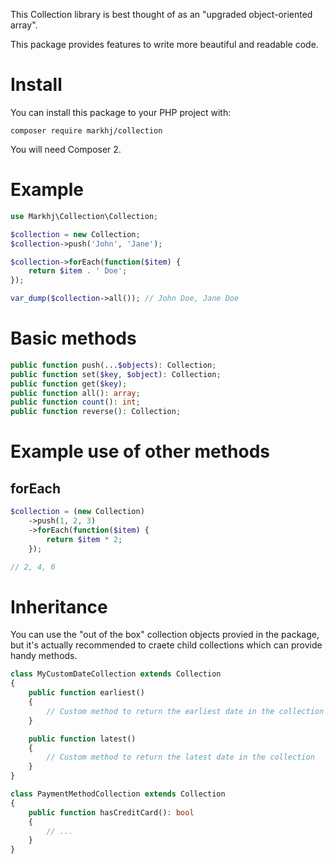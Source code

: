 This Collection library is best thought of as an "upgraded object-oriented array".

This package provides features to write more beautiful and readable code.

# Install
You can install this package to your PHP project with:
```
composer require markhj/collection
```
You will need Composer 2.

# Example
```php
use Markhj\Collection\Collection;

$collection = new Collection;
$collection->push('John', 'Jane');

$collection->forEach(function($item) {
	return $item . ' Doe';
});

var_dump($collection->all()); // John Doe, Jane Doe
```

# Basic methods
```php
public function push(...$objects): Collection;
public function set($key, $object): Collection;
public function get($key);
public function all(): array;
public function count(): int;
public function reverse(): Collection;
```

# Example use of other methods
## forEach
````php
$collection = (new Collection)
	->push(1, 2, 3)
	->forEach(function($item) {
		return $item * 2;
	});

// 2, 4, 6
````

# Inheritance
You can use the "out of the box" collection objects provied in the package, but it's actually recommended to craete child collections which can provide handy methods.

```php
class MyCustomDateCollection extends Collection
{
	public function earliest()
	{
		// Custom method to return the earliest date in the collection
	}

	public function latest()
	{
		// Custom method to return the latest date in the collection
	}
}
```

```php
class PaymentMethodCollection extends Collection
{
	public function hasCreditCard(): bool
	{
		// ...
	}
}
```
